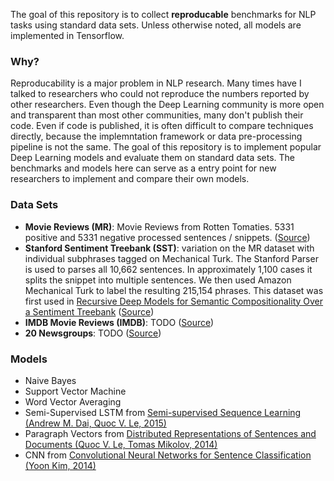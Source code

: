 The goal of this repository is to collect **reproducable** benchmarks for NLP tasks using standard data sets. Unless otherwise noted, all models are implemented in Tensorflow.

### Why?

Reproducability is a major problem in NLP research. Many times have I talked to researchers who could not reproduce the numbers reported by other researchers. Even though the Deep Learning community is more open and transparent than most other communities, many don't publish their code. Even if code is published, it is often difficult to compare techniques directly, because the implemntation framework or data pre-processing pipeline is not the same. The goal of this repository is to implement popular Deep Learning models and evaluate them on standard data sets. The benchmarks and models here can serve as a entry point for new researchers to implement and compare their own models. 


### Data Sets

- **Movie Reviews (MR)**: Movie Reviews from Rotten Tomaties. 5331 positive and 5331 negative processed sentences / snippets. ([Source](http://www.cs.cornell.edu/people/pabo/movie-review-data/))
- **Stanford Sentiment Treebank (SST)**:  variation on the MR dataset with individual subphrases tagged on Mechanical Turk. The Stanford Parser is used to parses all 10,662 sentences. In approximately 1,100 cases it splits the snippet into multiple sentences. We then used Amazon Mechanical Turk to label the resulting 215,154 phrases. This dataset was first used in [Recursive Deep Models for Semantic Compositionality Over a Sentiment Treebank](http://nlp.stanford.edu/~socherr/EMNLP2013_RNTN.pdf) ([Source](http://nlp.stanford.edu/sentiment/))
- **IMDB Movie Reviews (IMDB)**: TODO ([Source](http://ai.stanford.edu/~amaas/data/sentiment/))
- **20 Newsgroups**: TODO ([Source](http://qwone.com/~jason/20Newsgroups/))


### Models

- Naive Bayes
- Support Vector Machine
- Word Vector Averaging
- Semi-Supervised LSTM from [Semi-supervised Sequence Learning (Andrew M. Dai, Quoc V. Le, 2015)](http://arxiv.org/abs/1511.01432)
- Paragraph Vectors from [Distributed Representations of Sentences and Documents (Quoc V. Le, Tomas Mikolov, 2014)](http://arxiv.org/abs/1405.4053)
- CNN from [Convolutional Neural Networks for Sentence Classification (Yoon Kim, 2014)](http://arxiv.org/abs/1408.5882)
